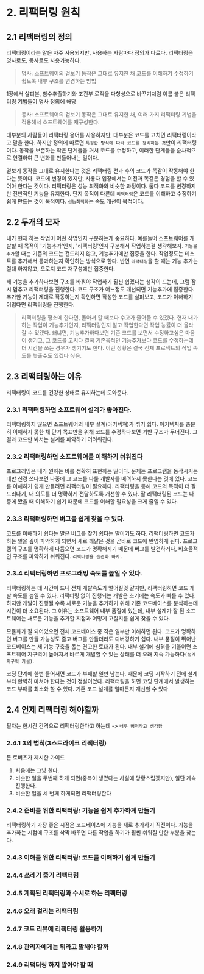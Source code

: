 # 2. 리팩터링 원칙

## 2.1 리팩터링의 정의

리팩터링이라는 말은 자주 사용되지만, 사용하는 사람마다 정의가 다르다. 리팩터링은 명사로도, 동사로도 사용가능하다.

> 명사: 소프트웨어의 겉보기 동작은 그대로 유지한 채 코드를 이해하기 수정하기 쉽도록 내부 구조를 변경하는 방법

1장에서 살펴본, 함수추출하기와 조건부 로직을 다형성으로 바꾸기처럼 이름 붙은 리팩터링 기법들이 명사 정의에 해당

> 동사: 소프트웨어의 겉보기 동작은 그대로 유지한 채, 여러 가지 리팩터링 기법을 적용해서 소프트웨어를 재구성한다.

대부분의 사람들이 리팩터링 용어를 사용하지만, 대부분은 코드를 고치면 리팩터링이라고 말을 한다. 하지만 정의에 따르면 `특정한 방식에 따라 코드를 정리하는 것`만이 리팩터링이다. 동작을 보존하는 작은 단계들을 거쳐 코드를 수정하고, 이러한 단계들을 순차적으로 연결하여 큰 변화를 만들어내는 일이다.

겉보기 동작을 그대로 유지한다는 것은 리팩터링 전과 후의 코드가 똑같이 작동해야 한다는 뜻이다. 코드에 변경이 있지만, 사용자 입장에서는 이전과 똑같은 경험을 할 수 있어야 한다는 것이다. 리팩터링은 성능 최적화와 비슷한 과정이다. 둘다 코드를 변경하지만 전반적인 기능을 유지한다. 단지 목적이 다른데 `리팩터링`은 코드를 이해하고 수정하기 쉽게 만드는 것이 목적이다. `성능최적화`는 속도 개선이 목적이다.

## 2.2 두개의 모자

내가 현재 하는 작업이 어떤 작업인지 구분하는게 중요하다. 예를들어 소프트웨어를 개발할 때 목적이 '기능추가'인지, '리팩터링'인지 구분해서 작업하는걸 생각해보자. `기능을 추가`할 때는 기존의 코드는 건드리지 않고, 기능추가에만 집중을 한다. 작업정도는 테스트를 추가해서 통과하는지 확인하는 방식으로 한다. 반면 `리팩터링`을 할 때는 기능 추가는 절대 하지않고, 오로지 코드 재구성에만 집중한다.

새 기능을 추가하다보면 구조를 바꿔야 작업하기 훨씬 쉽겠다는 생각이 드는데, 그럼 잠시 멈추고 리팩터링을 진행한다. 코드 구조가 어느정도 개선되면 기능추가에 집중한다. 추가한 기능이 제대로 작동하는지 확인하면 작성한 코드를 살펴보고, 코드가 이해하기 어렵다면 리팩터링을 진행한다. 

> 리팩터링을 평소에 한다면, 몰아서 할 때보다 수고가 줄어들 수 있겠다. 현재 내가 하는 작업이 기능추가인지, 리팩터링인지 알고 작업한다면 작업 능률이 더 올라갈 수 있겠다. 왜냐면, 기능추가하다보면 기존 코드를 보면서 수정하고싶은 마음이 생기고, 그 코드를 고치다 결국 기존목적인 기능추가보다 코드를 수정하는데 더 시간을 쓰는 경우가 생기기도 한다. 이런 상황은 결국 전체 프로젝트의 작업 속도를 늦출수도 있겠다 싶음.

## 2.3 리팩터링하는 이유

리팩터링이 코드를 건강한 상태로 유지하는데 도와준다. 

### 2.3.1 리팩터링하면 소프트웨어 설계가 좋아진다.

리팩터링하지 않으면 소프트웨어의 내부 설계(아키텍쳐)가 섞기 쉽다. 아키텍처를 충분히 이해하지 못한 채 단기 목표만을 위해 코드를 수정하다보면 기반 구조가 무너진다. 그 결과 코드만 봐서는 설계를 파악하기 어려워진다.

### 2.3.2 리팩터링하면 소프트웨어를 이해하기 쉬워진다

프로그래밍은 내가 원하는 바를 정확히 표현하는 일이다. 문제는 프로그램을 동작시키는데만 신경 쓰다보면 나중에 그 코드를 다룰 개발자를 배려하지 못한다는 것에 있다. 코드를 이해하기 쉽게 만들려면 리팩터링이 필요하다. 리팩터링을 통해 코드의 목적이 더 잘 드러나게, 내 의도를 더 명확하게 전달하도록 개선할 수 있다. 잘 리팩터링된 코드는 나중에 봤을 때 이해하기 쉽기 때문에 코드를 이해할 필요성을 크게 줄일 수 있다.

### 2.3.3 리팩터링하면 버그를 쉽게 찾을 수 있다.

코드를 이해하기 쉽다는 말은 버그를 찾기 쉽다는 말이기도 하다. 리팩터링하면 코드가 하는 일을 깊이 파악하게 되면서 새로 깨달은 것을 곧바로 코드에 반영하게 된다. 프로그램의 구조를 명확하게 다듬으면 코드가 명확해지기 때문에 버그를 발견하거나, 비효율적인 구조를 파악하기 쉬워진다. `리팩터링을 습관화 하자.`

### 2.3.4 리팩터링하면 프로그래밍 속도를 높일 수 있다.

리팩터링하는 데 시간이 드니 전체 개발속도가 떨어질것 같지만, 리팩터링하면 코드 개발 속도를 높일 수 있다. 리팩터링 없이 진행되는 개발은 초기에는 속도가 빠를 수 있다. 하지만 개발이 진행될 수록 새로운 기능을 추가하기 위해 기존 코드베이스를 분석하는데 시간이 더 소요된다. 그 이유는 소프트웨어 내부 품질에 있는데, 내부 설계가 잘 된 소프트웨어는 새로운 기능을 추가할 지점과 어떻게 고칠지를 쉽게 찾을 수 있다.

모듈화가 잘 되어있으면 전체 코드베이스 중 작은 일부만 이해하면 된다. 코드가 명확하면 버그를 만들 가능성도 줄고 버그를 만들더라도 디버깅하기 쉽다. 내부 품질이 뛰어난 코드베이스는 새 기능 구축을 돕는 견고한 토대가 된다. 내부 설계에 심혀을 기울이면 소프트웨어 지구력이 높아져서 바르게 개발할 수 있는 상태를 더 오래 지속 가능하다`(설계 지구력 가설)`.

코딩 단계에 한번 들어서면 코드가 부패할 일만 남는다. 때문에 코딩 시작하기 전에 설계부터 완벽히 마쳐야 한다는 것이 정설이었다. 리팩터링을 하면 코딩 단계에서 발생하는 코드 부패를 최소화 할 수 있다. 기존 코드 설계를 얼마든지 개선할 수 있다

## 2.4 언제 리팩터링 해야할까

필자는 한시간 간격으로 리팩터링한다고 하는데 -> `너무 병적라고 생각함`
### 2.4.1 3의 법칙(3스트라이크 리팩터링)

돈 로버츠가 제시한 가이드

1. 처음에는 그냥 한다.
2. 비슷한 일을 두번째 하게 되면(중복이 생겼다는 사실에 당황스럽겠지만), 일단 계속 진행한다.
3. 비슷한 일을 세 번째 하게되면 리팩터링한다

### 2.4.2 준비를 위한 리팩터링: 기능을 쉽게 추가하게 만들기

리팩터링하기 가장 좋은 시점은 코드베이스에 기능을 새로 추가하기 직전이다. 기능을 추가하는 시점에 구조를 삭짝 바꾸면 다른 작업을 하기가 훨씬 쉬워질 만한 부분을 찾는다.

### 2.4.3 이해를 위한 리팩터링: 코드를 이해하기 쉽게 만들기
### 2.4.4 쓰레기 줍기 리팩터링
### 2.4.5 계획된 리팩터링과 수시로 하는 리팩터링
### 2.4.6 오래 걸리는 리팩터링
### 2.4.7 코드 리뷰에 리팩터링 활용하기
### 2.4.8 관리자에게는 뭐라고 말해야 할까
### 2.4.9 리팩터링 하지 말아야 할 때



